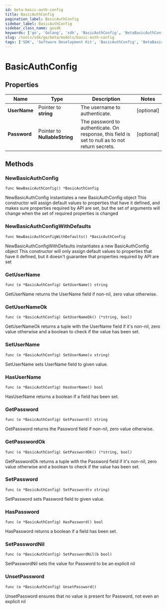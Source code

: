 ```yaml
---
id: beta-basic-auth-config
title: BasicAuthConfig
pagination_label: BasicAuthConfig
sidebar_label: BasicAuthConfig
sidebar_class_name: gosdk
keywords: ['go', 'Golang', 'sdk', 'BasicAuthConfig', 'BetaBasicAuthConfig'] 
slug: /tools/sdk/go/beta/models/basic-auth-config
tags: ['SDK', 'Software Development Kit', 'BasicAuthConfig', 'BetaBasicAuthConfig']
---
```


# BasicAuthConfig

## Properties

Name | Type | Description | Notes
------------ | ------------- | ------------- | -------------
**UserName** | Pointer to **string** | The username to authenticate. | [optional] 
**Password** | Pointer to **NullableString** | The password to authenticate. On response, this field is set to null as to not return secrets. | [optional] 

## Methods

### NewBasicAuthConfig

`func NewBasicAuthConfig() *BasicAuthConfig`

NewBasicAuthConfig instantiates a new BasicAuthConfig object
This constructor will assign default values to properties that have it defined,
and makes sure properties required by API are set, but the set of arguments
will change when the set of required properties is changed

### NewBasicAuthConfigWithDefaults

`func NewBasicAuthConfigWithDefaults() *BasicAuthConfig`

NewBasicAuthConfigWithDefaults instantiates a new BasicAuthConfig object
This constructor will only assign default values to properties that have it defined,
but it doesn't guarantee that properties required by API are set

### GetUserName

`func (o *BasicAuthConfig) GetUserName() string`

GetUserName returns the UserName field if non-nil, zero value otherwise.

### GetUserNameOk

`func (o *BasicAuthConfig) GetUserNameOk() (*string, bool)`

GetUserNameOk returns a tuple with the UserName field if it's non-nil, zero value otherwise
and a boolean to check if the value has been set.

### SetUserName

`func (o *BasicAuthConfig) SetUserName(v string)`

SetUserName sets UserName field to given value.

### HasUserName

`func (o *BasicAuthConfig) HasUserName() bool`

HasUserName returns a boolean if a field has been set.

### GetPassword

`func (o *BasicAuthConfig) GetPassword() string`

GetPassword returns the Password field if non-nil, zero value otherwise.

### GetPasswordOk

`func (o *BasicAuthConfig) GetPasswordOk() (*string, bool)`

GetPasswordOk returns a tuple with the Password field if it's non-nil, zero value otherwise
and a boolean to check if the value has been set.

### SetPassword

`func (o *BasicAuthConfig) SetPassword(v string)`

SetPassword sets Password field to given value.

### HasPassword

`func (o *BasicAuthConfig) HasPassword() bool`

HasPassword returns a boolean if a field has been set.

### SetPasswordNil

`func (o *BasicAuthConfig) SetPasswordNil(b bool)`

 SetPasswordNil sets the value for Password to be an explicit nil

### UnsetPassword
`func (o *BasicAuthConfig) UnsetPassword()`

UnsetPassword ensures that no value is present for Password, not even an explicit nil

